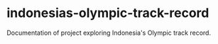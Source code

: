 # indonesias-olympic-track-record
Documentation of project exploring Indonesia's Olympic track record.
